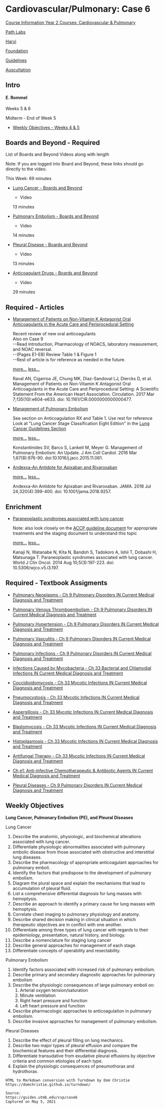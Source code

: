 # Cardiovascular/Pulmonary: Case 6

[Course Information Year 2 Courses: Cardiovascular & Pulmonary](/usmle/cvp/course-information.html)

[Path Labs](/usmle/cvp/pathlabs.html)

[Harvi](/usmle/cvp/harvi.html)

[Foundation](/usmle/cvp/foundation.html)

[Guidelines](/usmle/cvp/guidelines.html)

[Auscultation](/usmle/cvp/auscultation.html)

## Intro

#### E. Rommel

Weeks 5 & 6

Midterm - End of Week 5

*   [Weekly Objectives - Weeks 4 & 5](https://guides.utmb.edu/ld.php?content_id=55680147)
    

## Boards and Beyond - Required

List of Boards and Beyond Videos along with length

Note: If you are logged into Board and Beyond, these links should go directly to the video.

This Week: 69 minutes

*   [Lung Cancer - Boards and Beyond](https://www.boardsbeyond.com/members/video.cfm?ID=7F1DE29E6DA19D22B51C68001E7E0E54&moduleID=35&subMod=38)
    
    *   Video
    
    13 minutes
    
*   [Pulmonary Embolism - Boards and Beyond](https://www.boardsbeyond.com/members/video.cfm?ID=A1D0C6E83F027327D8461063F4AC58A6&moduleID=35&subMod=38)
    
    *   Video
    
    14 minutes
    
*   [Pleural Disease - Boards and Beyond](https://www.boardsbeyond.com/members/video.cfm?ID=02522A2B2726FB0A03BB19F2D8D9524D&moduleID=35&subMod=38)
    
    *   Video
    
    13 minutes
    
*   [Anticoagulant Drugs - Boards and Beyond](https://www.boardsbeyond.com/members/video.cfm?ID=1700002963A49DA13542E0726B7BB758&moduleID=75&subMod=76)
    
    *   Video
    
    29 minutes
    

## Required - Articles

*   [Management of Patients on Non-Vitamin K Antagonist Oral Anticoagulants in the Acute Care and Periprocedural Setting](http://libux.utmb.edu/login?url=https://doi.org/10.1161/CIR.0000000000000477)
    
    Recent review of new oral anticoagulants  
    Also on Case 9  
    \--Read introduction, Pharmacology of NOACS, laboratory measurement, and NOAC reversal.  
    \--(Pages E1-E8) Review Table 1 & Figure 1  
    \--Rest of article is for reference as needed in the future.
    
    [more...](javascript:void(0);) [less...](javascript:void(0);)
    
    Raval AN, Cigarroa JE, Chung MK, Diaz-Sandoval LJ, Diercks D, et al. Management of Patients on Non-Vitamin K Antagonist Oral Anticoagulants in the Acute Care and Periprocedural Setting: A Scientific Statement From the American Heart Association. Circulation. 2017 Mar 7;135(10):e604-e633. doi: 10.1161/CIR.0000000000000477.
    
*   [Management of Pulmonary Embolism](https://doi.org/10.1016/j.jacc.2015.11.061)
    
    See section on Anticoagulation RX and Table 1. Use rest for reference  
    Look at "Lung Cancer Stage Classification Eight Edition" in the [Lung Cancer Guidelines Section](http://guides.utmb.edu/c.php?g=930448&p=6801521#s-lg-box-wrapper-25358276)
    
    [more...](javascript:void(0);) [less...](javascript:void(0);)
    
    Konstantinides SV, Barco S, Lankeit M, Meyer G. Management of Pulmonary Embolism: An Update. J Am Coll Cardiol. 2016 Mar 1;67(8):976-90. doi:10.1016/j.jacc.2015.11.061.
    
*   [Andexxa-An Antidote for Apixaban and Rivaroxaban](http://libux.utmb.edu/login?url=https://doi.org/10.1001/jama.2018.9257)
    
    [more...](javascript:void(0);) [less...](javascript:void(0);)
    
    Andexxa-An Antidote for Apixaban and Rivaroxaban. JAMA. 2018 Jul 24;320(4):399-400. doi: 10.1001/jama.2018.9257.
    

## Enrichment

*   [Paraneoplastic syndromes associated with lung cancer](https://doi.org/10.5306/wjco.v5.i3.197)
    
    Note: also look closely on the [ACCP guideline document](http://guides.utmb.edu/cvp/guidelines#s-lg-box-wrapper-25358276) for appropriate treatments and the staging document to understand this topic
    
    [more...](javascript:void(0);) [less...](javascript:void(0);)
    
    Kanaji N, Watanabe N, Kita N, Bandoh S, Tadokoro A, Ishii T, Dobashi H, Matsunaga T. Paraneoplastic syndromes associated with lung cancer. World J Clin Oncol. 2014 Aug 10;5(3):197-223. doi: 10.5306/wjco.v5.i3.197.
    

## Required - Textbook Assigments

*   [Pulmonary Neoplasms - Ch 9 Pulmonary Disorders IN Current Medical Diagnosis and Treatment](http://libux.utmb.edu/login?url=https://accessmedicine.mhmedical.com/content.aspx?bookid=2449&sectionid=194434470#1161636620)
    
*   [Pulmonary Venous Thromboembolism - Ch 9 Pulmonary Disorders IN Current Medical Diagnosis and Treatment](http://libux.utmb.edu/login?url=https://accessmedicine.mhmedical.com/content.aspx?bookid=2449&sectionid=194434470#1161637252)
    
*   [Pulmonary Hypertension - Ch 9 Pulmonary Disorders IN Current Medical Diagnosis and Treatment](http://libux.utmb.edu/login?url=https://accessmedicine.mhmedical.com/content.aspx?bookid=2449&sectionid=194434470#1161637253)
    
*   [Pulmonary Vasculitis - Ch 9 Pulmonary Disorders IN Current Medical Diagnosis and Treatment](http://libux.utmb.edu/login?url=https://accessmedicine.mhmedical.com/content.aspx?bookid=2449&sectionid=194434470#1161637254)
    
*   [Pulmonary Infections - Ch 9 Pulmonary Disorders IN Current Medical Diagnosis and Treatment](http://libux.utmb.edu/login?url=https://accessmedicine.mhmedical.com/content.aspx?bookid=2449&sectionid=194434470#1161636619)
    
*   [Infections Caused by Mycobacteria - Ch 33 Bacterial and Chlamydial Infections IN Current Medical Diagnosis and Treatment](http://libux.utmb.edu/login?url=https://accessmedicine.mhmedical.com/content.aspx?bookid=2449&sectionid=194855632#1160828169)
    
*   [Coccidioidomycosis - Ch 33 Mycotic Infections IN Current Medical Diagnosis and Treatment](http://libux.utmb.edu/login?url=https://accessmedicine.mhmedical.com/content.aspx?bookid=2449&sectionid=194857403#1160829937)
    
*   [Pneumocystosis - Ch 33 Mycotic Infections IN Current Medical Diagnosis and Treatment](http://libux.utmb.edu/login?url=https://accessmedicine.mhmedical.com/content.aspx?bookid=2449&sectionid=194857403#1160829938)
    
*   [Aspergillosis - Ch 33 Mycotic Infections IN Current Medical Diagnosis and Treatment](http://libux.utmb.edu/login?url=https://accessmedicine.mhmedical.com/content.aspx?bookid=2449&sectionid=194857403#1160829940)
    
*   [Blastomycosis - Ch 33 Mycotic Infections IN Current Medical Diagnosis and Treatment](http://libux.utmb.edu/login?url=https://accessmedicine.mhmedical.com/content.aspx?bookid=2449&sectionid=194857403#1160829942)
    
*   [Histoplasmosis - Ch 33 Mycotic Infections IN Current Medical Diagnosis and Treatment](http://libux.utmb.edu/login?url=https://accessmedicine.mhmedical.com/content.aspx?bookid=2449&sectionid=194857403#1160829936)
    
*   [Antifungal Therapy - Ch 33 Mycotic Infections IN Current Medical Diagnosis and Treatment](http://libux.utmb.edu/login?url=https://accessmedicine.mhmedical.com/content.aspx?bookid=2449&sectionid=194857403#1160829950)
    
*   [Ch e1: Anti-infective Chemotherapeutic & Antibiotic Agents IN Current Medical Diagnosis and Treatment](http://libux.utmb.edu/login?url=https://accessmedicine.mhmedical.com/content.aspx?bookid=2449&sectionid=194442959)
    
*   [Pleural Diseases - Ch 9 Pulmonary Disorders IN Current Medical Diagnosis and Treatment](http://libux.utmb.edu/login?url=https://accessmedicine.mhmedical.com/content.aspx?bookid=2449&sectionid=194434470#1161636624)
    

## Weekly Objectives

**Lung Cancer, Pulmonary Embolism (PE), and Pleural Diseases**

Lung Cancer

1.  Describe the anatomic, physiologic, and biochemical alterations associated with lung cancer.
2.  Differentiate physiologic abnormalities associated with pulmonary embolic disease from those associated with obstructive and interstitial lung diseases.
3.  Describe the pharmacology of appropriate anticoagulant approaches for pulmonary emboli.
4.  Identify the factors that predispose to the development of pulmonary embolism.
5.  Diagram the plural space and explain the mechanisms that lead to accumulation of pleural fluid.
6.  List a comprehensive differential diagnosis for lung masses with hemoptysis.
7.  Describe an approach to identify a primary cause for lung masses with hemoptysis.
8.  Correlate chest imaging to pulmonary physiology and anatomy.
9.  Describe shared decision making in clinical situation in which therapeutic objectives are in conflict with one another.
10.  Differentiate among three types of lung cancer with regards to their epidemiology, presentation, natural history, and biology.
11.  Describe a nomenclature for staging lung cancer
12.  Describe general approaches for management of each stage.
13.  Differentiate concepts of operability and resectability.

Pulmonary Embolism

1.  Identify factors associated with increased risk of pulmonary embolism.
2.  Describe primary and secondary diagnostic approaches for pulmonary embolism
3.  Describe the physiologic consequences of large pulmonary emboli on: 
    1.  Arterial oxygen tension/saturation
    2.  Minute ventilation
    3.  Right heart pressure and function
    4.  Left heart pressure and function
4.  ​Describe pharmacologic approaches to anticoagulation in pulmonary embolism.
5.  Describe invasive approaches for management of pulmonary embolism.

Pleural Diseases

1.  Describe the effect of pleural filling on lung mechanics.
2.  Describe two major types of pleural effusion and compare the biochemical features and their differential diagnosis.
3.  Differentiate transudative from exudative pleural effusions by objective criteria and common etiologies of each type.
4.  Explain the physiologic consequences of pneumothorax and hydrothorax.

```
HTML to Markdown conversion with Turndown by Dom Christie
https://domchristie.github.io/turndown/

Source:
https://guides.utmb.edu/cvp/case6
Captured on May 5, 2021
```
